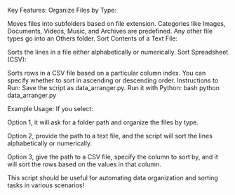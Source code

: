 Key Features:
Organize Files by Type:

Moves files into subfolders based on file extension.
Categories like Images, Documents, Videos, Music, and Archives are predefined. Any other file types go into an Others folder.
Sort Contents of a Text File:

Sorts the lines in a file either alphabetically or numerically.
Sort Spreadsheet (CSV):

Sorts rows in a CSV file based on a particular column index.
You can specify whether to sort in ascending or descending order.
Instructions to Run:
Save the script as data_arranger.py.
Run it with Python:
bash
python data_arranger.py


Example Usage:
If you select:

 Option 1, it will ask for a folder path and organize the files by type.

 Option 2, provide the path to a text file, and the script will sort the lines alphabetically or numerically.

 Option 3, give the path to a CSV file, specify the column to sort by, and it will sort the rows based on the values in that column.


This script should be useful for automating data organization and sorting tasks in various scenarios!
